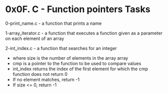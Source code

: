 # 0x0F. C - Function pointers Tasks

0-print_name.c - a function that prints a name

1-array_iterator.c -  a function that executes a function given as a parameter on each element of an array

2-int_index.c - a function that searches for an integer
* where size is the number of elements in the array array
* cmp is a pointer to the function to be used to compare values
* int_index returns the index of the first element for which the cmp function does not return 0
* If no element matches, return -1
* If size <= 0, return -1